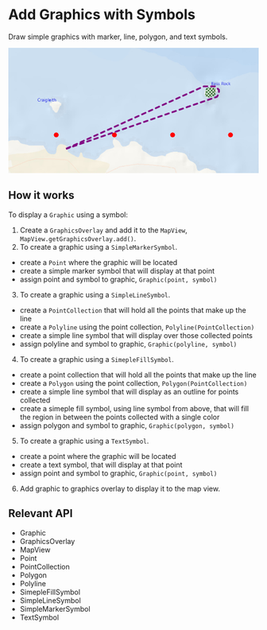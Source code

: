 # Add Graphics with Symbols

Draw simple graphics with marker, line, polygon, and text symbols.

<img src="AddGraphicsWithSymbols.png"/>

## How it works

To display a `Graphic` using a symbol:


  1. Create a `GraphicsOverlay` and add it to the `MapView`, `MapView.getGraphicsOverlay.add()`.
  2. To create a graphic using a `SimpleMarkerSymbol`.
  * create a `Point` where the graphic will be located
  * create a simple marker symbol that will display at that point
  * assign point and symbol to graphic, `Graphic(point, symbol)`
  3. To create a graphic using a `SimpleLineSymbol`.
  * create a `PointCollection` that will hold all the points that make up the line
  * create a `Polyline` using the point collection, `Polyline(PointCollection)`
  * create a simple line symbol that will display over those collected points
  * assign polyline and symbol to graphic, `Graphic(polyline, symbol)`
  4. To create a graphic using a `SimepleFillSymbol`.
  * create a point collection that will hold all the points that make up the line
  * create a `Polygon` using the point collection, `Polygon(PointCollection)`
  * create a simple line symbol that will display as an outline for points collected
  * create a simeple fill symbol, using line symbol from above, that will fill the region in between the points collected with a single color
  * assign polygon and symbol to graphic, `Graphic(polygon, symbol)`
  5. To create a graphic using a `TextSymbol`.
  * create a point where the graphic will be located
  * create a text symbol, that will display at that point
  * assign point and symbol to graphic, `Graphic(point, symbol)`
  6. Add graphic to graphics overlay to display it to the map view.


## Relevant API


  * Graphic
  * GraphicsOverlay
  * MapView
  * Point
  * PointCollection
  * Polygon
  * Polyline
  * SimepleFillSymbol
  * SimpleLineSymbol
  * SimpleMarkerSymbol
  * TextSymbol



